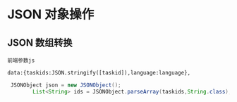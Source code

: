 # JSON 对象操作

## JSON 数组转换

```
前端参数js

data:{taskids:JSON.stringify([taskid]),language:language},
```

```java
 JSONObject json = new JSONObject();
        List<String> ids = JSONObject.parseArray(taskids,String.class);
```